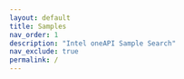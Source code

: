 ```yaml
---
layout: default
title: Samples
nav_order: 1
description: "Intel oneAPI Sample Search"
nav_exclude: true
permalink: /
---
```


